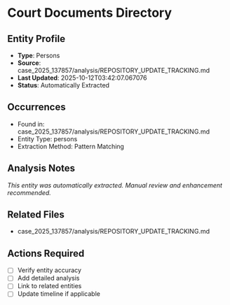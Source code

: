 # Court Documents Directory

## Entity Profile
- **Type**: Persons
- **Source**: case_2025_137857/analysis/REPOSITORY_UPDATE_TRACKING.md
- **Last Updated**: 2025-10-12T03:42:07.067076
- **Status**: Automatically Extracted

## Occurrences
- Found in: case_2025_137857/analysis/REPOSITORY_UPDATE_TRACKING.md
- Entity Type: persons
- Extraction Method: Pattern Matching

## Analysis Notes
*This entity was automatically extracted. Manual review and enhancement recommended.*

## Related Files
- case_2025_137857/analysis/REPOSITORY_UPDATE_TRACKING.md

## Actions Required
- [ ] Verify entity accuracy
- [ ] Add detailed analysis
- [ ] Link to related entities
- [ ] Update timeline if applicable
